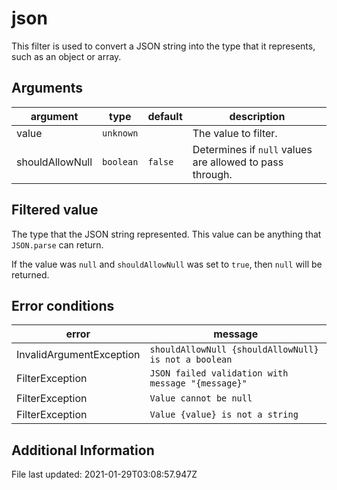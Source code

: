 # json

This filter is used to convert a JSON string into the type that it represents, such as an object or array.

## Arguments

argument        | type      | default | description
--------------- | --------- | ------- | ------------------------------------------
value           | `unknown` |         | The value to filter.
shouldAllowNull | `boolean` | `false` | Determines if `null` values are allowed to pass through.

## Filtered value

The type that the JSON string represented.
This value can be anything that `JSON.parse` can return.

If the value was `null` and `shouldAllowNull` was set to `true`, then `null` will be returned.

## Error conditions

error                    | message
------------------------ | ----------------------------------------------------
InvalidArgumentException | `shouldAllowNull {shouldAllowNull} is not a boolean`
FilterException          | `JSON failed validation with message "{message}"`
FilterException          | `Value cannot be null`
FilterException          | `Value {value} is not a string`

## Additional Information

File last updated: 2021-01-29T03:08:57.947Z
